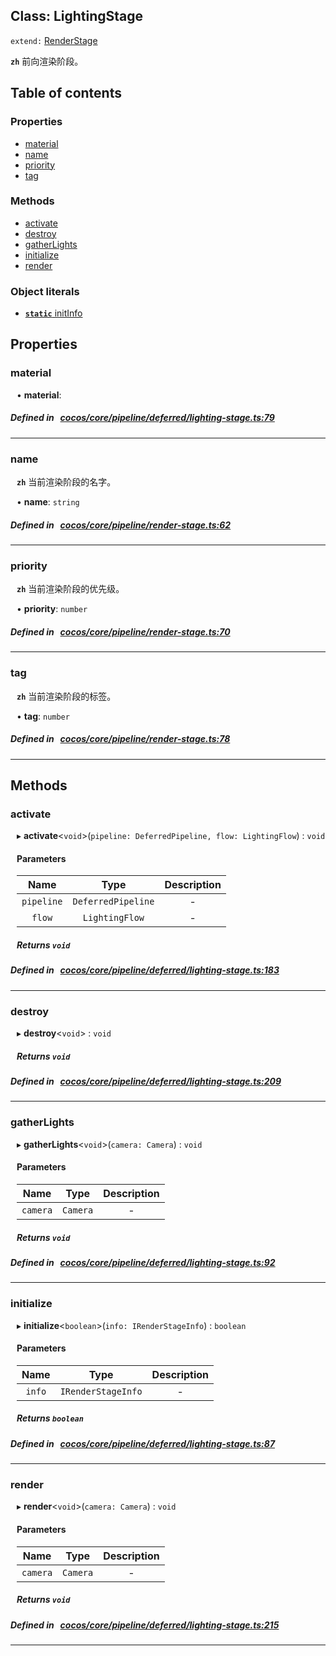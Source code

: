 
## Class: LightingStage


`extend:`
[RenderStage](docs/zh/pipeline/Class/RenderStage.md)










**`zh`** 前向渲染阶段。



<div class="table-of-content">
<h2>Table of contents</h2>


### Properties

- [ material](#material)
- [ name](#name)
- [ priority](#priority)
- [ tag](#tag)

### Methods

- [ activate](#activate)
- [ destroy](#destroy)
- [ gatherLights](#gatherLights)
- [ initialize](#initialize)
- [ render](#render)

### Object literals

- [ **`static`**  initInfo](#initInfo)
</div>

## Properties


### material
<div style="margin-left: 10px;">




•  **material**:
 
</div>

##### Defined in &nbsp;   [cocos/core/pipeline/deferred/lighting-stage.ts:79](https://github.com/cocos-creator/engine/blob/c7bf6b8a9/cocos/core/pipeline/deferred/lighting-stage.ts#L79)&nbsp;


___


### name
<div style="margin-left: 10px;">



**`zh`** 当前渲染阶段的名字。





•  **name**:
 ``string`` 
</div>

##### Defined in &nbsp;   [cocos/core/pipeline/render-stage.ts:62](https://github.com/cocos-creator/engine/blob/c7bf6b8a9/cocos/core/pipeline/render-stage.ts#L62)&nbsp;


___


### priority
<div style="margin-left: 10px;">



**`zh`** 当前渲染阶段的优先级。





•  **priority**:
 ``number`` 
</div>

##### Defined in &nbsp;   [cocos/core/pipeline/render-stage.ts:70](https://github.com/cocos-creator/engine/blob/c7bf6b8a9/cocos/core/pipeline/render-stage.ts#L70)&nbsp;


___


### tag
<div style="margin-left: 10px;">



**`zh`** 当前渲染阶段的标签。





•  **tag**:
 ``number`` 
</div>

##### Defined in &nbsp;   [cocos/core/pipeline/render-stage.ts:78](https://github.com/cocos-creator/engine/blob/c7bf6b8a9/cocos/core/pipeline/render-stage.ts#L78)&nbsp;


___

<!---->
## Methods

### activate

<div style="margin-left: 10px;">

▸   **activate**<`void`\>(`pipeline: DeferredPipeline, flow: LightingFlow`) : `void`



#### Parameters

| Name | Type | Description |
| :------: | :------: | :------: |
| `pipeline` | `DeferredPipeline` | - |
| `flow` | `LightingFlow` | - |


##### Returns `void`
</div>

##### Defined in &nbsp;   [cocos/core/pipeline/deferred/lighting-stage.ts:183](https://github.com/cocos-creator/engine/blob/c7bf6b8a9/cocos/core/pipeline/deferred/lighting-stage.ts#L183)&nbsp;
___
### destroy

<div style="margin-left: 10px;">

▸   **destroy**<`void`\> : `void`




##### Returns `void`
</div>

##### Defined in &nbsp;   [cocos/core/pipeline/deferred/lighting-stage.ts:209](https://github.com/cocos-creator/engine/blob/c7bf6b8a9/cocos/core/pipeline/deferred/lighting-stage.ts#L209)&nbsp;
___
### gatherLights

<div style="margin-left: 10px;">

▸   **gatherLights**<`void`\>(`camera: Camera`) : `void`



#### Parameters

| Name | Type | Description |
| :------: | :------: | :------: |
| `camera` | `Camera` | - |


##### Returns `void`
</div>

##### Defined in &nbsp;   [cocos/core/pipeline/deferred/lighting-stage.ts:92](https://github.com/cocos-creator/engine/blob/c7bf6b8a9/cocos/core/pipeline/deferred/lighting-stage.ts#L92)&nbsp;
___
### initialize

<div style="margin-left: 10px;">

▸   **initialize**<`boolean`\>(`info: IRenderStageInfo`) : `boolean`



#### Parameters

| Name | Type | Description |
| :------: | :------: | :------: |
| `info` | `IRenderStageInfo` | - |


##### Returns `boolean`
</div>

##### Defined in &nbsp;   [cocos/core/pipeline/deferred/lighting-stage.ts:87](https://github.com/cocos-creator/engine/blob/c7bf6b8a9/cocos/core/pipeline/deferred/lighting-stage.ts#L87)&nbsp;
___
### render

<div style="margin-left: 10px;">

▸   **render**<`void`\>(`camera: Camera`) : `void`



#### Parameters

| Name | Type | Description |
| :------: | :------: | :------: |
| `camera` | `Camera` | - |


##### Returns `void`
</div>

##### Defined in &nbsp;   [cocos/core/pipeline/deferred/lighting-stage.ts:215](https://github.com/cocos-creator/engine/blob/c7bf6b8a9/cocos/core/pipeline/deferred/lighting-stage.ts#L215)&nbsp;
___
<!---->
<!---->



